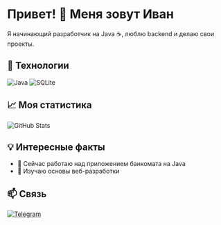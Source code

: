 # Привет! 👋 Меня зовут Иван

Я начинающий разработчик на Java ☕, люблю backend и делаю свои проекты.

## 🧰 Технологии
![Java](https://img.shields.io/badge/Java-ED8B00?style=for-the-badge&logo=java&logoColor=white)
![SQLite](https://img.shields.io/badge/SQLite-07405E?style=for-the-badge&logo=sqlite&logoColor=white)

## 📈 Моя статистика
![GitHub Stats](https://github-readme-stats.vercel.app/api?username=ivan-dev&show_icons=true&theme=radical)

## 💡 Интересные факты
- 🔭 Сейчас работаю над приложением банкомата на Java
- 🌱 Изучаю основы веб-разработки

## 📫 Связь
[![Telegram](https://img.shields.io/badge/Telegram-2CA5E0?style=for-the-badge&logo=telegram&logoColor=white)](https://t.me/твоя_ссылка)
